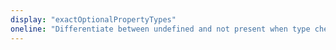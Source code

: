 ```yaml
---
display: "exactOptionalPropertyTypes"
oneline: "Differentiate between undefined and not present when type checking"
---
```



 